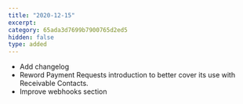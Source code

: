 ```yaml
---
title: "2020-12-15"
excerpt:
category: 65ada3d7699b7900765d2ed5
hidden: false
type: added
---
```


* Add changelog
* Reword Payment Requests introduction to better cover its use with Receivable Contacts.
* Improve webhooks section
